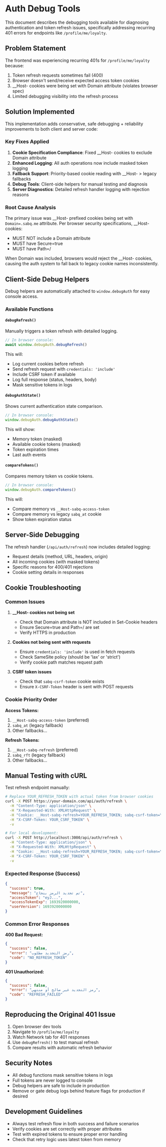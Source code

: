 # Auth Debug Tools

This document describes the debugging tools available for diagnosing authentication and token refresh issues, specifically addressing recurring 401 errors for endpoints like `/profile/me/loyalty`.

## Problem Statement

The frontend was experiencing recurring 401s for `/profile/me/loyalty` because:
1. Token refresh requests sometimes fail (400) 
2. Browser doesn't send/receive expected access token cookies
3. __Host- cookies were being set with Domain attribute (violates browser spec)
4. Limited debugging visibility into the refresh process

## Solution Implemented

This implementation adds conservative, safe debugging + reliability improvements to both client and server code:

### Key Fixes Applied

1. **Cookie Specification Compliance**: Fixed __Host- cookies to exclude Domain attribute
2. **Enhanced Logging**: All auth operations now include masked token logging 
3. **Fallback Support**: Priority-based cookie reading with __Host- > legacy fallbacks
4. **Debug Tools**: Client-side helpers for manual testing and diagnosis
5. **Server Diagnostics**: Detailed refresh handler logging with rejection reasons

### Root Cause Analysis

The primary issue was __Host- prefixed cookies being set with `Domain=.sabq.me` attribute. Per browser security specifications, __Host- cookies:
- MUST NOT include a Domain attribute
- MUST have Secure=true 
- MUST have Path=/

When Domain was included, browsers would reject the __Host- cookies, causing the auth system to fall back to legacy cookie names inconsistently.

## Client-Side Debug Helpers

Debug helpers are automatically attached to `window.debugAuth` for easy console access.

### Available Functions

#### `debugRefresh()`
Manually triggers a token refresh with detailed logging.

```javascript
// In browser console:
await window.debugAuth.debugRefresh()
```

This will:
- Log current cookies before refresh
- Send refresh request with `credentials: 'include'`  
- Include CSRF token if available
- Log full response (status, headers, body)
- Mask sensitive tokens in logs

#### `debugAuthState()`
Shows current authentication state comparison.

```javascript
// In browser console:
window.debugAuth.debugAuthState()
```

This will show:
- Memory token (masked)
- Available cookie tokens (masked)
- Token expiration times
- Last auth events

#### `compareTokens()`
Compares memory token vs cookie tokens.

```javascript  
// In browser console:
window.debugAuth.compareTokens()
```

This will:
- Compare memory vs `__Host-sabq-access-token`
- Compare memory vs legacy `sabq_at` cookie
- Show token expiration status

## Server-Side Debugging

The refresh handler (`/api/auth/refresh`) now includes detailed logging:

- Request details (method, URL, headers, origin)
- All incoming cookies (with masked tokens)
- Specific reasons for 400/401 rejections
- Cookie setting details in responses

## Cookie Troubleshooting

### Common Issues

1. **__Host- cookies not being set**
   - Check that Domain attribute is NOT included in Set-Cookie headers
   - Ensure Secure=true and Path=/ are set
   - Verify HTTPS in production

2. **Cookies not being sent with requests**  
   - Ensure `credentials: 'include'` is used in fetch requests
   - Check SameSite policy (should be 'lax' or 'strict')
   - Verify cookie path matches request path

3. **CSRF token issues**
   - Check that `sabq-csrf-token` cookie exists
   - Ensure `X-CSRF-Token` header is sent with POST requests

### Cookie Priority Order

**Access Tokens:**
1. `__Host-sabq-access-token` (preferred)
2. `sabq_at` (legacy fallback)
3. Other fallbacks...

**Refresh Tokens:**  
1. `__Host-sabq-refresh` (preferred)
2. `sabq_rft` (legacy fallback)
3. Other fallbacks...

## Manual Testing with cURL

Test refresh endpoint manually:

```bash
# Replace YOUR_REFRESH_TOKEN with actual token from browser cookies
curl -X POST https://your-domain.com/api/auth/refresh \
  -H "Content-Type: application/json" \
  -H "X-Requested-With: XMLHttpRequest" \
  -H "Cookie: __Host-sabq-refresh=YOUR_REFRESH_TOKEN; sabq-csrf-token=YOUR_CSRF_TOKEN" \
  -H "X-CSRF-Token: YOUR_CSRF_TOKEN" \
  -v

# For local development:
curl -X POST http://localhost:3000/api/auth/refresh \
  -H "Content-Type: application/json" \
  -H "X-Requested-With: XMLHttpRequest" \
  -H "Cookie: __Host-sabq-refresh=YOUR_REFRESH_TOKEN; sabq-csrf-token=YOUR_CSRF_TOKEN" \
  -H "X-CSRF-Token: YOUR_CSRF_TOKEN" \
  -v
```

### Expected Response (Success)

```json
{
  "success": true,
  "message": "تم تجديد الرمز بنجاح",
  "accessToken": "eyJ...", 
  "accessTokenExp": 1693920000000,
  "userVersion": 1693920000000
}
```

### Common Error Responses

**400 Bad Request:**
```json
{
  "success": false,
  "error": "رمز التجديد مطلوب",
  "code": "NO_REFRESH_TOKEN"
}
```

**401 Unauthorized:**
```json
{
  "success": false,
  "error": "رمز التجديد غير صالح أو منتهي",
  "code": "REFRESH_FAILED"
}
```

## Reproducing the Original 401 Issue

1. Open browser dev tools
2. Navigate to `/profile/me/loyalty`
3. Watch Network tab for 401 responses
4. Use `debugRefresh()` to test manual refresh
5. Compare results with automatic refresh behavior

## Security Notes

- All debug functions mask sensitive tokens in logs
- Full tokens are never logged to console
- Debug helpers are safe to include in production
- Remove or gate debug logs behind feature flags for production if desired

## Development Guidelines  

- Always test refresh flow in both success and failure scenarios
- Verify cookies are set correctly with proper attributes
- Test with expired tokens to ensure proper error handling
- Check that retry logic uses latest token from memory
